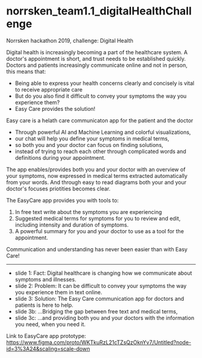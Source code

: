 # norrsken_team1.1_digitalHealthChallenge
Norrsken hackathon 2019, challenge: Digital Health

Digital health is increasingly becoming a part of the healthcare system.
A doctor's appointment is short, and trust needs to be established quickly.
Doctors and patients increasingly communicate online and not in person,
this means that:

- Being able to express your health concerns clearly and concisely is vital to receive appropriate care
- But do you also find it difficult to convey your symptoms the way you experience them?
- Easy Care provides the solution!

Easy care is a helath care communicaton app for the patient and the doctor
- Through powerful AI and Machine Learning and colorful visualizations, 
- our chat will help you define your symptoms in medical terms,
- so both you and your doctor can focus on finding solutions, 
- instead of trying to reach each other through complicated words and definitions during your appointment.

The app enables/provides both you and your doctor with an overview of your symptoms, 
now expressed in medical terms extracted automatically from your words.
And through easy to read diagrams both your and your doctor's focuses priotities becomes clear. 

The EasyCare app provides you with tools to:
1. In free text write about the symptoms you are experiencing
2. Suggested medical terms for symptoms for you to review and edit, including intensity and duration of symptoms.
3. A powerful summary for you and your doctor to use as a tool for the appointment. 

Communication and understanding has never been easier than with Easy Care!

-------------------------

- slide 1: Fact: Digital healthcare is changing how we communicate about symptoms and illnesses.
- slide 2: Problem: It can be difficult to convey your symptoms the way you experience them in text online.
- slide 3: Solution: The Easy Care communication app for doctors and patients is here to help.
- slide 3b: ...Bridging the gap between free text and medical terms, 
- slide 3c: ...and providing both you and your doctors with the information you need, when you need it.

Link to EasyCare app prototype: https://www.figma.com/proto/WKTkuRzL21cTZsQzOknYv7/Untitled?node-id=3%3A24&scaling=scale-down
